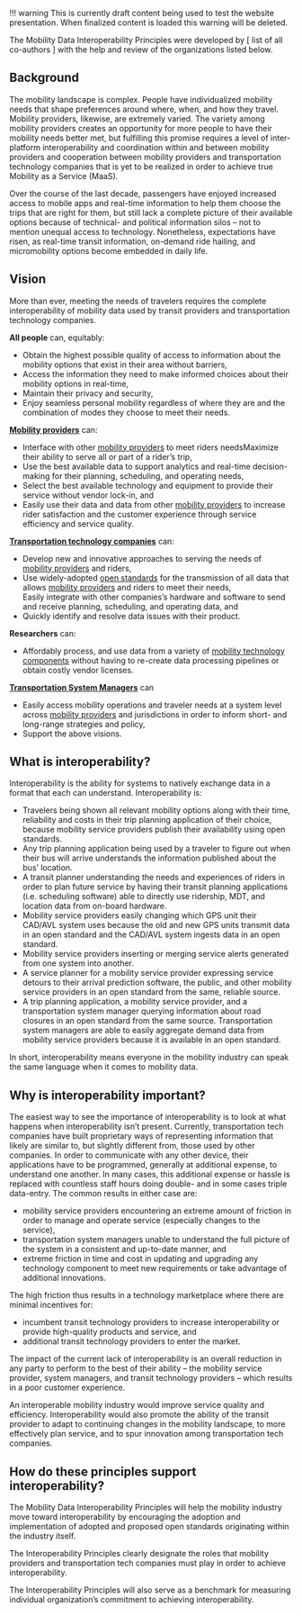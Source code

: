 !!! warning
    This is currently draft content being used to test the website presentation.  When finalized content is loaded this warning will be deleted. 
    
The Mobility Data Interoperability Principles were developed by [ list of all co-authors ] with the help and review of the organizations listed below. 


## Background
The mobility landscape is complex. People have individualized mobility needs that shape preferences around where, when, and how they travel. Mobility providers, likewise, are extremely varied. The variety among mobility providers creates an opportunity for more people to have their mobility needs better met, but fulfilling this promise requires a level of inter-platform interoperability and coordination within and between mobility providers and cooperation between mobility providers and transportation technology companies that is yet to be realized in order to achieve true Mobility as a Service (MaaS).

Over the course of the last decade, passengers have enjoyed increased access to mobile apps and real-time information to help them choose the trips that are right for them, but still lack a complete picture of their available options because of technical- and political information silos – not to mention unequal access to technology. Nonetheless, expectations have risen, as real-time transit information, on-demand ride hailing, and micromobility options become embedded in daily life.

## Vision
More than ever, meeting the needs of travelers requires the complete interoperability of mobility data used by transit providers and transportation technology companies.

**All people** can, equitably:  

  - Obtain the highest possible quality of access to information about the mobility options that exist in their area without barriers,  
  - Access the information they need to make informed choices about their mobility options in real-time,   
  - Maintain their privacy and security,  
  - Enjoy seamless personal mobility regardless of where they are and the combination of modes they choose to meet their needs.

**[Mobility providers](definitions.md#mobility_provider)** can:   

  - Interface with other [mobility providers](#mobility_provider) to meet riders needsMaximize their ability to serve all or part of a rider’s trip,  
  - Use the best available data to support analytics and real-time decision-making for their planning, scheduling, and operating needs,  
  - Select the best available technology and equipment to provide their service without vendor lock-in, and  
  - Easily use their data and data from other [mobility providers](#mobility_provider) to increase rider satisfaction and the customer experience through service efficiency and service quality.

**[Transportation technology companies](definitions.md#transportation_technology_company)** can:  

  - Develop new and innovative approaches to serving the needs of [mobility providers](definitions.md#mobility_provider) and riders,   
  - Use widely-adopted [open standards](#open_standard) for the transmission of all data that allows [mobility providers](index.md#mobility_provider) and riders to meet their needs,  
Easily integrate with other companies’s hardware and software to send and receive planning, scheduling, and operating data, and  
  - Quickly identify and resolve data issues with their product.

**Researchers** can: 

  - Affordably process, and use data from a variety of [mobility technology components](definitions.md#mobility_technology_component) without having to re-create data processing pipelines or obtain costly vendor licenses.   

**[Transportation System Managers](definitions.md#transportation_system_manager)** can

  - Easily access mobility operations and traveler needs at a system level across [mobility providers](definitions.md#mobility_provider) and jurisdictions in order to inform short- and long-range strategies and policy,  
  - Support the above visions. 

## What is interoperability?
Interoperability is the ability for systems to natively exchange data in a format that each can understand. Interoperability is:

 - Travelers being shown all relevant mobility options along with their time, reliability and costs in their trip planning application of their choice, because mobility service providers publish their availability using open standards. 
 - Any trip planning application being used by a traveler to figure out when their bus will arrive understands the information published about the bus’ location. 
 - A transit planner understanding the needs and experiences of riders in order to plan future service by having their transit planning applications (i.e. scheduling software) able to directly  use ridership, MDT, and location data from on-board hardware.
 - Mobility service providers easily changing which GPS unit their CAD/AVL system uses because the old and new GPS units transmit data in an open standard and the CAD/AVL system ingests data in an open standard.
 - Mobility service providers inserting or merging service alerts generated from one system into another.
 - A service planner for a mobility service provider expressing service detours to their arrival prediction software, the public, and other mobility service providers in an open standard from the same,  reliable source.
 - A trip planning application, a mobility service provider, and a transportation system manager querying information about road closures in an open standard from the same source. 
Transportation system managers are able to easily aggregate demand data from mobility service providers because it is available in an open standard.  

In short, interoperability means everyone in the mobility industry can speak the same language when it comes to mobility data.

## Why is interoperability important?
The easiest way to see the importance of interoperability is to look at what happens when interoperability isn’t present. Currently, transportation tech companies have built proprietary ways of representing information that likely are similar to, but slightly different from, those used by other companies. In order to communicate with any other device, their applications have to be programmed, generally at additional expense, to understand one another. In many cases, this additional expense or hassle is replaced with countless staff hours doing double- and in some cases triple data-entry.  The common results in either case are:

 - mobility service providers encountering an extreme amount of friction in order to manage and operate service (especially changes to the service),
 - transportation system managers unable to understand the full picture of the system in a consistent and up-to-date manner, and
 - extreme friction in time and cost in updating and upgrading any technology component to meet new requirements or take advantage of additional innovations. 

The high friction thus results in a technology marketplace where there are minimal incentives for:

 - incumbent transit technology providers to increase interoperability or provide high-quality products and service, and  
 - additional transit technology providers to enter the market.

The impact of the current lack of interoperability is an overall reduction in any party to perform to the best of their ability – the mobility service provider, system managers, and transit technology providers – which results in a poor customer experience. 

An interoperable mobility industry would improve service quality and efficiency. Interoperability would also promote the ability of the transit provider to adapt to continuing changes in the mobility landscape, to more effectively plan service, and to spur innovation among transportation tech companies.

## How do these principles support interoperability?
The Mobility Data Interoperability Principles will help the mobility industry move toward interoperability by encouraging the adoption and implementation of adopted and proposed open standards originating within the industry itself. 

The Interoperability Principles clearly designate the roles that mobility providers and transportation tech companies must play in order to achieve interoperability. 

The Interoperability Principles will also serve as a benchmark for measuring individual organization’s commitment to achieving interoperability.
